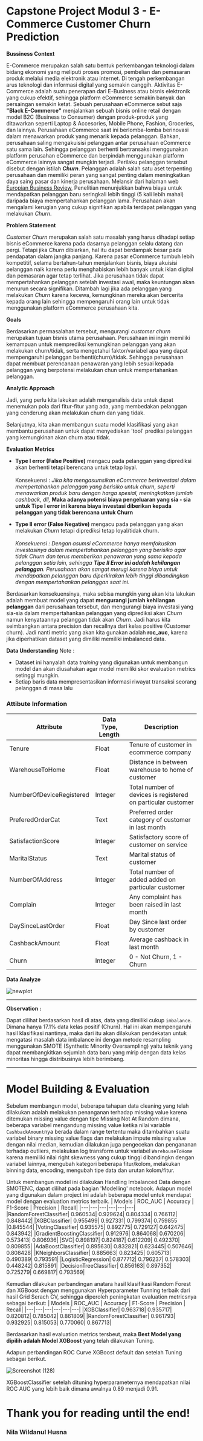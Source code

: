 # Capstone Project Modul 3 - E-Commerce Customer Churn Prediction


**Bussiness Context**


E-Commerce merupakan salah satu bentuk perkembangan teknologi dalam bidang ekonomi yang meliputi proses promosi, pembelian dan pemasaran produk melalui media elektronik atau internet. Di tengah perkembangan arus teknologi dan informasi digital yang semakin canggih. Aktivitas E-Commerce adalah suatu penerapan dari E-Business atau bisnis elektronik yang cukup efektif, sehingga platform eCommerce semakin banyak dan persaingan semakin ketat. 
Sebuah perusahaan eCommerce sebut saja **"Black E-Commerce"** menjalankan sebuah bisnis online retail dengan model B2C (Business to Consumer) dengan produk-produk yang ditawarkan seperti Laptop & Accesories, Mobile Phone, Fashion, Groceries, dan lainnya.  Perusahaan eCommerce saat ini berlomba-lomba berinovasi dalam menawarkan produk yang menarik kepada pelanggan. Bahkan, perusahaan saling mengakuisisi pelanggan antar perusahaan eCommerce satu sama lain. Sehingga pelanggan berhenti bertransaksi menggunakan platform perusahan eCommerce dan berpindah menggunakan platform eCommerce lainnya sangat mungkin terjadi. Perilaku pelanggan tersebut disebut dengan
istilah ***Churn***. Pelanggan adalah salah satu aset terpenting perusahaan dan memiliki peran yang sangat penting dalam meningkatkan daya saing pasar dan kinerja perusahaan. Melansir dari halaman web <a href="https://www.europeanbusinessreview.com/is-acquiring-new-customers-more-expensive-than-keeping-them/">Europian Business Review</a>, Penelitian menunjukkan bahwa biaya untuk mendapatkan pelanggan baru seringkali lebih tinggi (5 kali lebih mahal) daripada biaya mempertahankan pelanggan lama. Perusahaan akan mengalami kerugian yang cukup signifikan apabila terdapat pelanggan yang melakukan *Churn*.

**Problem Statement**

*Customer Churn* merupakan salah satu masalah yang harus dihadapi setiap bisnis eCommerce karena pada dasarnya pelanggan selalu datang dan pergi. Tetapi jika *Churn* dibiarkan, hal itu dapat berdampak besar pada pendapatan dalam jangka panjang. Karena pasar eCommerce tumbuh lebih kompetitif, selama bertahun-tahun menjalankan bisnis, biaya akuisisi pelanggan naik karena perlu menghabiskan lebih banyak untuk iklan digital dan pemasaran agar tetap terlihat. Jika perusahaan tidak dapat mempertahankan pelanggan setelah investasi awal, maka keuntungan akan menurun secara signifikan. Ditambah lagi jika ada pelanggan yang melakukan *Churn* karena kecewa, kemungkinan mereka akan bercerita kepada orang lain sehingga mempengaruhi orang lain untuk tidak menggunakan platform eCommerce perusahaan kita. 

**Goals**

Berdasarkan permasalahan tersebut, mengurangi *customer churn* merupakan tujuan bisnis utama perusahaan. Perusahaan ini ingin memiliki kemampuan untuk memprediksi kemungkinan pelanggan yang akan melakukan churn/tidak, serta mengetahui faktor/variabel apa yang dapat mempengaruhi pelanggan berhenti(churn)/tidak. Sehingga perusahaan dapat membuat perencanaan penawaran yang lebih sesuai kepada pelanggan yang berpotensi melakukan chun untuk mempertahankan pelanggan.

**Analytic Approach**

Jadi, yang perlu kita lakukan adalah menganalisis data untuk dapat menemukan pola dari fitur-fitur yang ada, yang membedakan pelanggan yang cenderung akan melakukan churn dan yang tidak. 

Selanjutnya, kita akan membangun suatu model klasifikasi yang akan membantu perusahaan untuk dapat menyediakan 'tool' prediksi pelanggan yang kemungkinan akan churn atau tidak.

**Evaluation Metrics**

- **Type I error (False Positive)** mengacu pada pelanggan yang diprediksi akan berhenti tetapi berencana untuk tetap loyal. <br> <br>
Konsekuensi : *Jika kita mengasumsikan eCommerce berinvestasi dalam mempertahankan pelanggan yang berisiko untuk churn, seperti menawarkan produk baru dengan harga spesial, meningkatkan jumlah cashback, dll,* **Maka adanya potensi biaya pengeluaran yang sia - sia untuk Tipe I error ini karena biaya investasi diberikan kepada pelanggan yang tidak berencana untuk Churn**

- **Type II error (False Negative)** mengacu pada pelanggan yang akan melakukan *Churn* tetapi diprediksi tetap loyal/tidak churn. <br> <br> 
*Konsekuensi : Dengan asumsi eCommerce hanya memfokuskan investasinya dalam mempertahankan pelanggan yang berisiko agar tidak Churn dan terus memberikan penawaran yang sama kepada pelanggan setia lain, sehingga ***Tipe II Error ini adalah kehilangan pelanggan***. Perusahaan akan sangat merugi karena biaya untuk mendapatkan pelanggan baru diperkirakan lebih tinggi dibandingkan dengan mempertahankan pelanggan saat ini.*

Berdasarkan konsekuensinya, maka sebisa mungkin yang akan kita lakukan adalah membuat model yang dapat **mengurangi jumlah kehilangan pelanggan** dari perusahaan tersebut, dan mengurangi biaya investasi yang sia-sia dalam mempertahankan pelanggan yang diprediksi akan *Churn* namun kenyataannya pelanggan tidak akan *Churn*. Jadi harus kita seimbangkan antara precision dan recallnya dari kelas positive (Customer churn). Jadi nanti metric yang akan kita gunakan adalah **roc_auc**, karena jika diperhatikan dataset yang dimiliki memiliki imbalanced data.

**Data Understanding**
Note :
- Dataset ini hanyalah data *training* yang digunakan untuk membangun model dan akan diusahakan agar model memiliki skor evaluation metrics setinggi mungkin. 
- Setiap baris data mempresentasikan informasi riwayat transaksi seorang pelanggan di masa lalu

### Attibute Information

| Attribute | Data Type, Length | Description |
| --- | --- | --- |
| Tenure | Float | Tenure of customer in ecommerce company |
| WarehouseToHome | Float | Distance in between warehouse to home of customer |
| NumberOfDeviceRegistered | Integer | Total number of devices is registered on particular customer |
| PreferedOrderCat | Text | Preferred order category of customer in last month |
| SatisfactionScore | Integer | Satisfactory score of customer on service |
| MaritalStatus | Text | Marital status of customer |
| NumberOfAddress | Integer | Total number of added added on particular customer |
| Complain | Integer | Any complaint has been raised in last month |
| DaySinceLastOrder | Float | Day Since last order by customer |
| CashbackAmount | Float | Average cashback in last month |
| Churn | Integer | 0 - Not Churn, 1 - Churn|

**Data Analyze**

![newplot](https://user-images.githubusercontent.com/73053128/170018922-7f6e4d89-46b4-4089-96a5-e99589a37ec2.png)
***
**Observation :**

Dapat dilihat berdasarkan hasil di atas, data yang dimiliki cukup `imbalance`. Dimana hanya 17.1% data kelas positif (Churn). Hal ini akan mempengaruhi hasil klasifikasi nantinya, maka dari itu akan dilakukan pendekatan untuk mengatasi masalah data imbalance ini dengan metode resampling menggunakan SMOTE (Synthetic Minority Oversampling) yaitu teknik yang dapat membangkitkan sejumlah data baru yang mirip dengan data kelas minoritas hingga distribusinya lebih berimbang.

***

# Model Building & Evaluation

Sebelum membangun model, beberapa tahapan data cleaning yang telah dilakukan adalah melakukan penanganan terhadap missing value karena ditemukan missing value dengan tipe Missing Not At Random dimana, beberapa variabel mengandung missing value ketika nilai variable `CashbackAmount`nya berada dalam range tertentu maka ditambahkan  suatu variabel binary missing value flags dan melakukan impute missing value dengan nilai median, kemudian dilakukan juga pengecekan dan pengananan terhadap outliers, melakukan log transform untuk variabel `WarehouseToHome` karena memiliki nilai right skewness yang cukup tinggi dibandingkn dengan variabel lainnya, mengubah kategori beberapa fitur/kolom, melakukan binning data, encoding, mengubah tipe data dan urutan kolom/fitur.

Untuk membangun model ini dilakukan Handling Imbalanced Data dengan SMOTENC, dapat dilihat pada bagian 'Modelling' notebook. Adapun model yang digunakan dalam project ini adalah beberapa model untuk mendapat model dengan evaluation metrics terbaik. 
| Models | ROC_AUC | Accuracy | F1-Score | Precision | Recall|
|---|---|---|---|---|---|
|RandomForestClassifier|	0.960534|	0.929624|	0.804334|	0.766112|	0.848442|
|XGBClassifier|	0.955499|	0.927331|	0.799374|	0.759855	|0.845544|
|VotingClassifier|	0.935575|	0.892775|	0.729127|	0.642475|	0.843942|
|GradientBoostingClassifier|	0.912976|	0.864068|	0.670206|	0.573413|	0.806936|
|SVC|	0.898197|	0.824187|	0.612209|	0.492370| 0.809855|
|AdaBoostClassifier|	0.895630|	0.832821|	0.623445|	0.507646|	0.808428|
|KNeighborsClassifier|	0.885663|	0.823425|	0.605713|	0.490389|	0.793591|
|LogisticRegression|	0.877712|	0.796237|	0.578303|	0.448242|	0.815891|
|DecisionTreeClassifier|	0.856163|	0.897352|	0.725279|	0.669817|	0.793569|

Kemudian dilakukan perbandingan anatara hasil klasifikasi Random Forest dan XGBoost dengan menggunakan Hyperparameter Tunning terbaik dari hasil Grid Serach CV, sehingga diperoleh peningkatan evaluation metricsnya sebagai berikut:
| Models | ROC_AUC | Accuracy | F1-Score | Precision | Recall|
|---|---|---|---|---|---|
|XGBClassifier|	0.963718|	0.935717|	0.820812|	0.785042|	0.861809|
|RandomForestClassifier|	0.961793|	0.932925|	0.815053|	0.770060|	0.867713|

Berdasarkan hasil evaluation metrics tersbeut, maka **Best Model yang dipilih adalah Model XGBoost** yang telah dilakukan Tuning.

Adapun perbandingan ROC Curve XGBoost default dan setelah Tuning sebagai berikut.

![Screenshot (128)](https://user-images.githubusercontent.com/73053128/170023240-5e883e24-072a-400d-a507-bf0b3768acd8.png)

XGBoostClassifier setelah dituning hyperparameternya mendapatkan nilai ROC AUC yang lebih baik dimana awalnya 0.89 menjadi 0.91.


# Thank you for reading until the end!
### Nila Wildanul Husna

